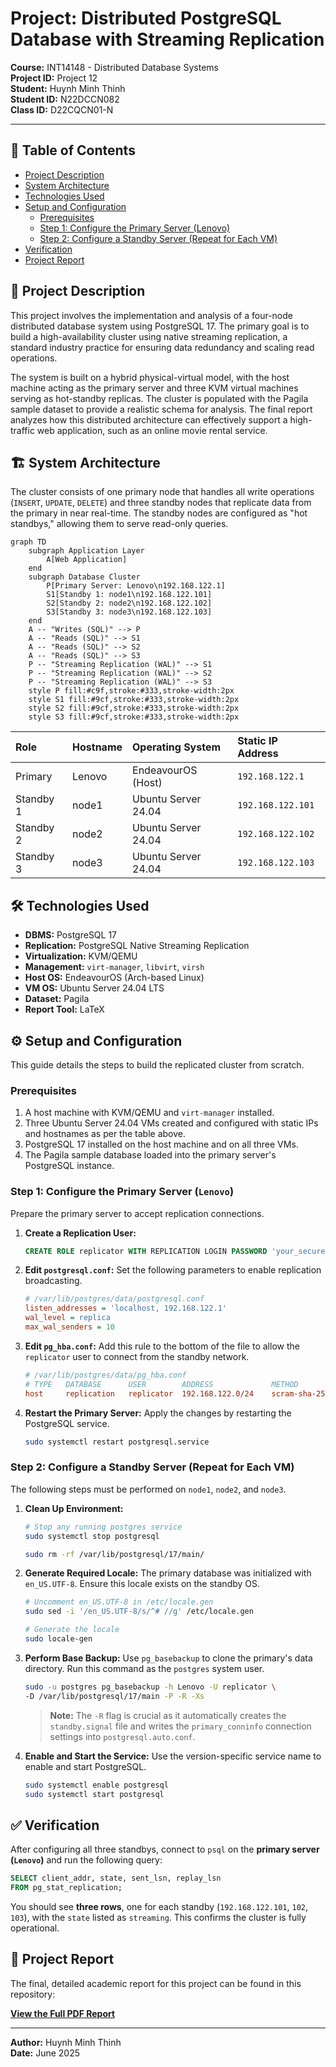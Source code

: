 # Project: Distributed PostgreSQL Database with Streaming Replication

**Course:** INT14148 - Distributed Database Systems  
**Project ID:** Project 12  
**Student:** Huynh Minh Thinh  
**Student ID:** N22DCCN082  
**Class ID:** D22CQCN01-N

---

## 📖 Table of Contents

- [Project Description](#-project-description)
- [System Architecture](#-system-architecture)
- [Technologies Used](#-technologies-used)
- [Setup and Configuration](#-setup-and-configuration)
  - [Prerequisites](#prerequisites)
  - [Step 1: Configure the Primary Server (Lenovo)](#step-1-configure-the-primary-server-lenovo)
  - [Step 2: Configure a Standby Server (Repeat for Each VM)](#step-2-configure-a-standby-server-repeat-for-each-vm)
- [Verification](#-verification)
- [Project Report](#-project-report)

## 📝 Project Description

This project involves the implementation and analysis of a four-node distributed database system using PostgreSQL 17. The primary goal is to build a high-availability cluster using native streaming replication, a standard industry practice for ensuring data redundancy and scaling read operations.

The system is built on a hybrid physical-virtual model, with the host machine acting as the primary server and three KVM virtual machines serving as hot-standby replicas. The cluster is populated with the Pagila sample dataset to provide a realistic schema for analysis. The final report analyzes how this distributed architecture can effectively support a high-traffic web application, such as an online movie rental service.

## 🏗️ System Architecture

The cluster consists of one primary node that handles all write operations (`INSERT`, `UPDATE`, `DELETE`) and three standby nodes that replicate data from the primary in near real-time. The standby nodes are configured as "hot standbys," allowing them to serve read-only queries.

```mermaid
graph TD
    subgraph Application Layer
        A[Web Application]
    end
    subgraph Database Cluster
        P[Primary Server: Lenovo\n192.168.122.1]
        S1[Standby 1: node1\n192.168.122.101]
        S2[Standby 2: node2\n192.168.122.102]
        S3[Standby 3: node3\n192.168.122.103]
    end
    A -- "Writes (SQL)" --> P
    A -- "Reads (SQL)" --> S1
    A -- "Reads (SQL)" --> S2
    A -- "Reads (SQL)" --> S3
    P -- "Streaming Replication (WAL)" --> S1
    P -- "Streaming Replication (WAL)" --> S2
    P -- "Streaming Replication (WAL)" --> S3
    style P fill:#c9f,stroke:#333,stroke-width:2px
    style S1 fill:#9cf,stroke:#333,stroke-width:2px
    style S2 fill:#9cf,stroke:#333,stroke-width:2px
    style S3 fill:#9cf,stroke:#333,stroke-width:2px
```

| Role      | Hostname | Operating System    | Static IP Address |
| :-------- | :------- | :------------------ | :---------------- |
| Primary   | Lenovo   | EndeavourOS (Host)  | `192.168.122.1`   |
| Standby 1 | node1    | Ubuntu Server 24.04 | `192.168.122.101` |
| Standby 2 | node2    | Ubuntu Server 24.04 | `192.168.122.102` |
| Standby 3 | node3    | Ubuntu Server 24.04 | `192.168.122.103` |

## 🛠️ Technologies Used

- **DBMS:** PostgreSQL 17
- **Replication:** PostgreSQL Native Streaming Replication
- **Virtualization:** KVM/QEMU
- **Management:** `virt-manager`, `libvirt`, `virsh`
- **Host OS:** EndeavourOS (Arch-based Linux)
- **VM OS:** Ubuntu Server 24.04 LTS
- **Dataset:** Pagila
- **Report Tool:** LaTeX

## ⚙️ Setup and Configuration

This guide details the steps to build the replicated cluster from scratch.

### Prerequisites

1.  A host machine with KVM/QEMU and `virt-manager` installed.
2.  Three Ubuntu Server 24.04 VMs created and configured with static IPs and hostnames as per the table above.
3.  PostgreSQL 17 installed on the host machine and on all three VMs.
4.  The Pagila sample database loaded into the primary server's PostgreSQL instance.

### Step 1: Configure the Primary Server (`Lenovo`)

Prepare the primary server to accept replication connections.

1.  **Create a Replication User:**

    ```sql
    CREATE ROLE replicator WITH REPLICATION LOGIN PASSWORD 'your_secure_password';
    ```

2.  **Edit `postgresql.conf`:**
    Set the following parameters to enable replication broadcasting.

    ```ini
    # /var/lib/postgres/data/postgresql.conf
    listen_addresses = 'localhost, 192.168.122.1'
    wal_level = replica
    max_wal_senders = 10
    ```

3.  **Edit `pg_hba.conf`:**
    Add this rule to the bottom of the file to allow the `replicator` user to connect from the standby network.

    ```ini
    # /var/lib/postgres/data/pg_hba.conf
    # TYPE   DATABASE      USER        ADDRESS             METHOD
    host     replication   replicator  192.168.122.0/24    scram-sha-256
    ```

4.  **Restart the Primary Server:**
    Apply the changes by restarting the PostgreSQL service.

    ```bash
    sudo systemctl restart postgresql.service
    ```

### Step 2: Configure a Standby Server (Repeat for Each VM)

The following steps must be performed on `node1`, `node2`, and `node3`.

1.  **Clean Up Environment:**

    ```bash
    # Stop any running postgres service
    sudo systemctl stop postgresql

    sudo rm -rf /var/lib/postgresql/17/main/
    ```

2.  **Generate Required Locale:**
    The primary database was initialized with `en_US.UTF-8`. Ensure this locale exists on the standby OS.

    ```bash
    # Uncomment en_US.UTF-8 in /etc/locale.gen
    sudo sed -i '/en_US.UTF-8/s/^# //g' /etc/locale.gen

    # Generate the locale
    sudo locale-gen
    ```

3.  **Perform Base Backup:**
    Use `pg_basebackup` to clone the primary's data directory. Run this command as the `postgres` system user.

    ```bash
    sudo -u postgres pg_basebackup -h Lenovo -U replicator \
    -D /var/lib/postgresql/17/main -P -R -Xs
    ```

    > **Note:** The `-R` flag is crucial as it automatically creates the `standby.signal` file and writes the `primary_conninfo` connection settings into `postgresql.auto.conf`.


4.  **Enable and Start the Service:**
    Use the version-specific service name to enable and start PostgreSQL.

    ```bash
    sudo systemctl enable postgresql
    sudo systemctl start postgresql
    ```

## ✅ Verification

After configuring all three standbys, connect to `psql` on the **primary server (`Lenovo`)** and run the following query:

```sql
SELECT client_addr, state, sent_lsn, replay_lsn
FROM pg_stat_replication;
```

You should see **three rows**, one for each standby (`192.168.122.101`, `102`, `103`), with the `state` listed as `streaming`. This confirms the cluster is fully operational.

## 📄 Project Report

The final, detailed academic report for this project can be found in this repository:

[**View the Full PDF Report**](./LiteratureReviewTemplate_INT1414.pdf)

---

**Author:** Huynh Minh Thinh  
**Date:** June 2025
